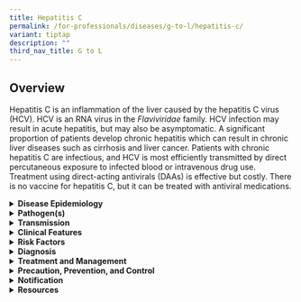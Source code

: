 ```yaml
---
title: Hepatitis C
permalink: /for-professionals/diseases/g-to-l/hepatitis-c/
variant: tiptap
description: ""
third_nav_title: G to L
---
```

<h2>Overview</h2>
<p>Hepatitis C is an inflammation of the liver caused by the hepatitis C
virus (HCV). HCV is an RNA virus in the <em>Flaviviridae </em>family. HCV
infection may result in acute hepatitis, but may also be asymptomatic.
A significant proportion of patients develop chronic hepatitis which can
result in chronic liver diseases such as cirrhosis and liver cancer. Patients
with chronic hepatitis C are infectious, and HCV is most efficiently transmitted
by direct percutaneous exposure to infected blood or intravenous drug use.
Treatment using direct-acting antivirals (DAAs) is effective but costly.
There is no vaccine for hepatitis C, but it can be treated with antiviral
medications.</p>
<div data-type="detailGroup" class="isomer-accordion isomer-accordion-white">
<details class="isomer-details">
<summary><strong>Disease Epidemiology</strong>
</summary>
<div data-type="detailsContent" class="isomer-details-content">
<p>Globally, it is estimated the approximately 290,000 people died from hepatitis
C, mostly from cirrhosis and hepatocellular carcinoma in 2019. The highest
burden of disease is in the Eastern Mediterranean Region and European Region,
followed by South-East Asia Region and the Western Pacific Region.</p>
<p>The prevalence of HCV in Singapore is estimated to be around 0.1% of the
general population, and 2% among persons with HIV infection, mostly among
injecting drug users (IDUs). There were 18 cases of acute hepatitis C reported
in 2020.</p>
</div>
</details>
<details class="isomer-details">
<summary><strong>Pathogen(s)</strong>
</summary>
<div data-type="detailsContent" class="isomer-details-content">
<p>Hepatitis C virus</p>
</div>
</details>
<details class="isomer-details">
<summary><strong>Transmission</strong>
</summary>
<div data-type="detailsContent" class="isomer-details-content">
<p>Parenteral spread accounts for the majority of cases through shared needles/syringes
in IDUs, transfusion of blood or blood products in the pre-1990s, renal
dialysis, needle-stick injury or sharing a razor with an infected individual.</p>
<p>Sexual transmission occurs at a low rate – generally less than 1% per
year of relationship, or about 2% of spouses in long term relationships
– but these rates increase if the index patient is also infected with HIV.
There has been a steadily rising incidence of acute HCV in MSM in some
parts of the world, which is largely linked to HIV coinfection, presence
of other STIs including syphilis and LGV, traumatic anal sex and use of
recreational drugs.</p>
<p>Vertical (mother to infant) spread also occurs at a low rate, at about
5% or less. However, higher rates, up to 40%, are seen if the woman is
both HIV- and HCV-positive. In all groups, transmission risk correlates
with the presence of detectable HCVRNA in the mother’s blood.</p>
<p>Incubation period:<strong> &nbsp;</strong>4–20 weeks.</p>
<p>Infectious period:<strong> </strong>1 week or more before symptoms develop
in the acute stage; lifelong in chronic infection.</p>
</div>
</details>
<details class="isomer-details">
<summary><strong>Clinical Features</strong>
</summary>
<div data-type="detailsContent" class="isomer-details-content">
<p>Persons newly infected with HCV typically are either asymptomatic or have
a mild clinical illness.&nbsp;Cases of acute icteric hepatitis is uncommon.</p>
<p><strong>Complications:</strong>
</p>
<ul data-tight="true" class="tight">
<li>
<p>Acute fulminant hepatitis is rare (less than 1% of all hepatitis C infections),
but is more common after hepatitis A superinfection of chronic hepatitis
C carriers.</p>
</li>
<li>
<p>Approximately 50%–85% of infected patients become chronic carriers, a
state which is normally asymptomatic but may cause nonspecific ill health.
Type 1 genotype is more likely to clear spontaneously but leads to more
severe chronic infection. Once established, the chronic carrier state rarely
resolves spontaneously (0.02% per year). Symptoms and/or signs are worse
if there is a high alcohol intake or other liver disease. Significant liver
disease can be present in the 35% of carriers who have normal serum ALT
levels.</p>
</li>
<li>
<p>Mortality in acute hepatitis is very low (less than 1%) but up to 30%
of chronic carriers will progress to severe liver disease after 14–30 years
of infection, with an increased risk of liver cancer (approximately 14%
of all patients and up to 33% of those with cirrhosis). HIV coinfection
also worsens the prognosis although this may be ameliorated to some degree
by ART.</p>
</li>
</ul>
</div>
</details>
<details class="isomer-details">
<summary><strong>Risk Factors</strong>
</summary>
<div data-type="detailsContent" class="isomer-details-content">
<p>Risk factors include:</p>
<ul data-tight="true" class="tight">
<li>
<p>Unprotected sex with a person who has HCV or is co-infected with HCV and
HIV;</p>
</li>
<li>
<p>Having multiple sex partners;</p>
</li>
<li>
<p>Inconsistent condom use if the relationship is not monogamous; or</p>
</li>
<li>
<p>History or current presence of other STIs.</p>
</li>
</ul>
<p>Men who have sex with men (MSM) and intravenous drug users (IVDU) are
considered at risk groups for HCV acquisition.</p>
</div>
</details>
<details class="isomer-details">
<summary><strong>Diagnosis</strong>
</summary>
<div data-type="detailsContent" class="isomer-details-content">
<ul data-tight="true" class="tight">
<li>
<p>Screening ELISA, confirmatory test e.g. recombinant immuno-blot assay
(RIBA), third generation immunoassay or HCV-PCR for RNA. In HIV-infected
patients with a low CD4 count (less than 200 cells/mm<sup>3</sup>) the
EIA may be negative and an HCV-PCR may be needed for diagnosis.</p>
</li>
<li>
<p>HCV-RNA will be positive after 2 weeks. HCV serology is usually positive
(90%) 3 months after exposure but can take as long as 9 months.</p>
</li>
<li>
<p>Chronic infection is confirmed if HCV-RNA assay is positive 6 months after
the first positive test. All patients being considered for therapy should
have a viral RNA test to confirm viraemia and genotype assay.</p>
</li>
</ul>
</div>
</details>
<details class="isomer-details">
<summary><strong>Treatment and Management</strong>
</summary>
<div data-type="detailsContent" class="isomer-details-content">
<p>All HCV-positive patients should be referred to a liver specialist for
consideration of treatment. Patients with hepatitis C should be vaccinated
against hepatitis A and B, given the high rate of fulminant hepatitis in
co-infection hepatitis A and C and the worse prognosis of hepatitis B and
C co-infection.</p>
<p>Acute hepatitis C infection is defined as the first six months of HCV
infection following HCV exposure. However, most acute HCV infection goes
undetected because the majority are asymptomatic.</p>
<p>With the advent and efficacy of direct acting antiviral (DAA) regimens
for chronic HCV infection, there is less urgency to treat acute HCV infection.
The Infectious Disease Society of America (IDSA) recommends waiting six
months to evaluate for spontaneous clearance of HCV before considering
initiating DAA.</p>
<p>In the following situations, treatment during acute phase may be preferable:</p>
<ul data-tight="true" class="tight">
<li>
<p>Patients as risk of complications of HCV such as those with severe disease
or have other comorbid liver disease; or</p>
</li>
<li>
<p>Patients who pose a high risk of transmission to others.</p>
</li>
</ul>
<p>Pregnancy and breastfeeding considerations:</p>
<ul data-tight="true" class="tight">
<li>
<p>Routine testing for HCV infection is not recommended for all pregnant
women. Pregnant women with a known risk factor for HCV infection should
be offered counselling and testing.</p>
</li>
<li>
<p>There is at present no known way of reducing the risk of vertical transmission.
Women should be informed of the potential risk of transmission in pregnancy.</p>
</li>
<li>
<p>Breastfeeding: there is no firm evidence of additional risk of transmission
except, perhaps in women who are symptomatic with a high viral load.</p>
</li>
</ul>
<p>Refer to <a href="https://www.nsc.com.sg/dsc/healthcare-professionals/publications/Pages/STI-Management-Guidelines.aspx" rel="noopener noreferrer nofollow" target="_blank">DSC’s website</a> for
more information on HCV.</p>
</div>
</details>
<details class="isomer-details">
<summary><strong>Precaution, Prevention, and Control</strong>
</summary>
<div data-type="detailsContent" class="isomer-details-content">
<p>Hepatitis C screening should be considered in all IDUs, especially if
equipment has been shared, and in people sustaining a needle-stick injury
if the donor HCV status is:</p>
<ul data-tight="true" class="tight">
<li>
<p>Positive or unknown;</p>
</li>
<li>
<p>Sexual partners of HCV positive individuals;</p>
</li>
<li>
<p>MSM;</p>
</li>
<li>
<p>All HIV-positive patients;</p>
</li>
<li>
<p>Female sex workers;</p>
</li>
<li>
<p>Tattoo recipients;</p>
</li>
<li>
<p>Alcoholics; and</p>
</li>
<li>
<p>Ex-prisoners.</p>
</li>
</ul>
<p>Routine periodic HCV testing is also recommended for persons with ongoing
risk factors (e.g., injecting drug use or hemodialysis).</p>
<p>There is currently no available vaccine or immunoglobulin preparation
that will prevent transmission.</p>
<p>Prevention of hepatitis C<strong>:</strong>
</p>
<ul data-tight="true" class="tight">
<li>
<p>Consistent and correct use of condoms when engaging in sexual activity;&nbsp;</p>
</li>
<li>
<p>Limit the number of sex partners;</p>
</li>
<li>
<p>Avoid sharing needles or any equipment used for injecting drugs, piercing,
or tattooing;</p>
</li>
<li>
<p>Safe and appropriate use of healthcare injections; and</p>
</li>
<li>
<p>Safe handling and disposal of needles and medical waste.</p>
</li>
</ul>
<p>Management of sexual contacts</p>
<p>Partner notification should be performed. Contact tracing to include any
sexual contact (penetrative vaginal or anal sex) or needle sharing partners
during the period in which the index case is thought to have been infectious.
The infectious period is from two weeks before the onset of jaundice in
acute infection, or trace back to the likely time of infection (e.g. blood
transfusion, first needle sharing) although this may be impractical for
periods longer than two or three years. Consider testing children born
to infectious women. Sexual transmission should be discussed. It seems
likely that if condoms are used consistently, then sexual transmission
will be avoided.</p>
</div>
</details>
<details class="isomer-details">
<summary><strong>Notification</strong>
</summary>
<div data-type="detailsContent" class="isomer-details-content">
<p>Acute hepatitis C is a notifiable disease.</p>
<ul data-tight="true" class="tight">
<li>
<p>Who should notify:</p>
<ul data-tight="true" class="tight">
<li>
<p>Medical practitioners and laboratories.</p>
</li>
</ul>
</li>
<li>
<p>When to notify:</p>
<ul data-tight="true" class="tight">
<li>
<p>Medical practitioners: on clinical suspicion; and</p>
</li>
<li>
<p>Laboratories: on laboratory confirmation.</p>
</li>
</ul>
</li>
<li>
<p>How to notify:</p>
<ul data-tight="true" class="tight">
<li>
<p>Call Surveillance Duty Officer, Communicable Diseases Group; and</p>
</li>
<li>
<p>Submit MD131 Notification of Infectious Diseases Form via CDLENS (<a rel="noopener noreferrer nofollow" target="_blank">http://www.cdlens.moh.gov.sg</a>)
or fax (6221-5528/38/67).</p>
</li>
</ul>
</li>
<li>
<p>Notification timeline:</p>
<ul data-tight="true" class="tight">
<li>
<p>Within 72 hours from time of diagnosis.</p>
</li>
</ul>
</li>
</ul>
</div>
</details>
<details class="isomer-details">
<summary><strong>Resources</strong>
</summary>
<div data-type="detailsContent" class="isomer-details-content">
<p>Refer to <a href="https://www.moh.gov.sg/resources-statistics/reports/communicable-diseases-surveillance-in-singapore-2019-2020" rel="noopener noreferrer nofollow" target="_blank">MOH’s website</a> for
the communicable disease surveillance in Singapore.</p>
<p>Refer to <a href="https://www.nsc.com.sg/dsc/healthcare-professionals/publications/Pages/STI-Management-Guidelines.aspx" rel="noopener noreferrer nofollow" target="_blank">DSC’s website</a> for
more information on HCV.</p>
<p><strong>References</strong>
</p>
<ul data-tight="true" class="tight">
<li>
<p>Centers for Disease Control and Prevention. STI treatment guidelines:
Hepatitis C virus (HCV) infections. 2021.</p>
</li>
<li>
<p>Department of Sexually Transmitted Infections Control (DSC). STI management
guidelines 7<sup>th</sup> edition. 2021.</p>
</li>
<li>
<p>World Health Organization. Hepatitis C. 2023.</p>
</li>
</ul>
</div>
</details>
</div>
<p></p>